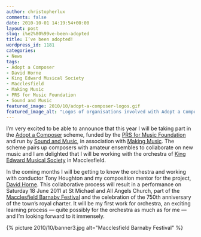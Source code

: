 ```yaml
---
author: christopherlux
comments: false
date: 2010-10-01 14:19:54+00:00
layout: post
slug: i%e2%80%99ve-been-adopted
title: I’ve been adopted!
wordpress_id: 1181
categories:
- News
tags:
- Adopt a Composer
- David Horne
- King Edward Musical Society
- Macclesfield
- Making Music
- PRS for Music Foundation
- Sound and Music
featured_image: 2010/10/adopt-a-composer-logos.gif
featured_image_alt: "Logos of organisations involved with Adopt a Composer: Sound and Music, PRS for Music Foundation, Making Music and King Edward Musical Society."
---
```


I’m very excited to be able to announce that this year I will be taking part in the [Adopt a Composer](http://www.adoptacomposer.org/) scheme, funded by the [PRS for Music Foundation](http://www.prsformusicfoundation.com/) and run by [Sound and Music](http://www.soundandmusic.org/), in association with [Making Music](http://www.makingmusic.org.uk/). The scheme pairs up composers with amateur ensembles to collaborate on new music and I am delighted that I will be working with the orchestra of [King Edward Musical Society](http://www.kems.org.uk/) in Macclesfield.

In the coming months I will be getting to know the orchestra and working with conductor Tony Houghton and my composition mentor for the project, [David Horne](http://www.davidhorne.net/). This collaborative process will result in a performance on Saturday 18 June 2011 at St Michael and All Angels Church, part of the [Macclesfield Barnaby Festival](http://www.barnabyfestival.org.uk/) and the celebration of the 750th anniversary of the town’s royal charter. It will be my first work for orchestra, an exciting learning process — quite possibly for the orchestra as much as for me — and I’m looking forward to it immensely.

{% picture 2010/10/banner3.jpg alt="Macclesfield Barnaby Festival" %}
